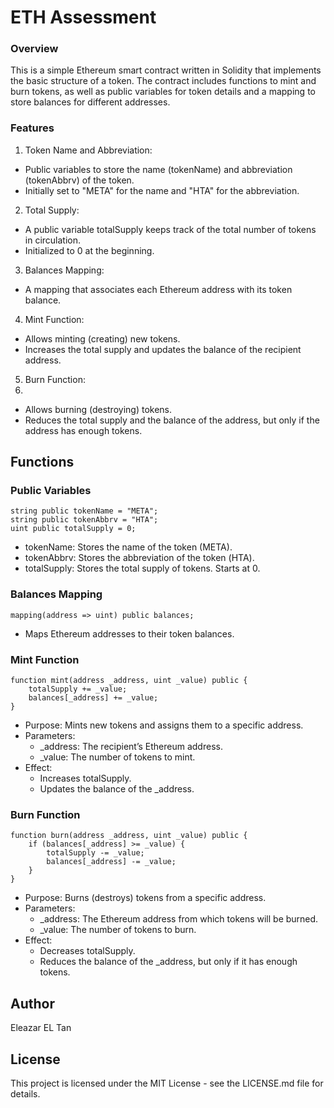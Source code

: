 # ETH Assessment
### Overview
This is a simple Ethereum smart contract written in Solidity that implements the basic structure of a token. The contract includes functions to mint and burn tokens, as well as public variables for token details and a mapping to store balances for different addresses.

###  Features
1. Token Name and Abbreviation:

  + Public variables to store the name (tokenName) and abbreviation (tokenAbbrv) of the token.
  + Initially set to "META" for the name and "НТА" for the abbreviation.

2. Total Supply:

  + A public variable totalSupply keeps track of the total number of tokens in circulation.
  + Initialized to 0 at the beginning.

3. Balances Mapping:

  + A mapping that associates each Ethereum address with its token balance.
    
4. Mint Function:

  + Allows minting (creating) new tokens.
  + Increases the total supply and updates the balance of the recipient address.

5. Burn Function:
6. 
  + Allows burning (destroying) tokens.
  + Reduces the total supply and the balance of the address, but only if the address has enough tokens.
    
##  Functions
### Public Variables
```
string public tokenName = "META";
string public tokenAbbrv = "НТА";
uint public totalSupply = 0;

```
  + tokenName: Stores the name of the token (META).
  + tokenAbbrv: Stores the abbreviation of the token (НТА).
  + totalSupply: Stores the total supply of tokens. Starts at 0.

### Balances Mapping
```
mapping(address => uint) public balances;
```
  + Maps Ethereum addresses to their token balances.
### Mint Function
```
function mint(address _address, uint _value) public {
    totalSupply += _value;
    balances[_address] += _value;
}
```
  + Purpose: Mints new tokens and assigns them to a specific address.
  + Parameters:
    +  _address: The recipient’s Ethereum address.
    +  _value: The number of tokens to mint.
  + Effect:
    + Increases totalSupply.
    + Updates the balance of the _address.
### Burn Function
```
function burn(address _address, uint _value) public {
    if (balances[_address] >= _value) {
        totalSupply -= _value;
        balances[_address] -= _value;
    }
}
```
+ Purpose: Burns (destroys) tokens from a specific address.
+ Parameters:
  + _address: The Ethereum address from which tokens will be burned.
  + _value: The number of tokens to burn.
+ Effect:
  + Decreases totalSupply.
  + Reduces the balance of the _address, but only if it has enough tokens.

## Author

Eleazar EL Tan 

## License

This project is licensed under the MIT License - see the LICENSE.md file for details.






    
